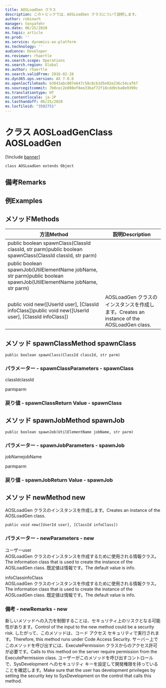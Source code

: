```yaml
---
title: AOSLoadGen クラス
description: このトピックでは、AOSLoadGen クラスについて説明します。
author: robinarh
manager: tonyafehr
ms.date: 06/25/2020
ms.topic: article
ms.prod: ''
ms.service: dynamics-ax-platform
ms.technology: ''
audience: Developer
ms.reviewer: rhaertle
ms.search.scope: Operations
ms.search.region: Global
ms.author: rhaertle
ms.search.validFrom: 2016-02-28
ms.dyn365.ops.version: AX 7.0.0
ms.openlocfilehash: b3043abc007e647c58c8cb1d5e92e236c54caf67
ms.sourcegitcommit: 7b0cec2e898ef8ee33baf72f18cdd9cba0e9399c
ms.translationtype: HT
ms.contentlocale: ja-JP
ms.lasthandoff: 06/25/2020
ms.locfileid: "3502751"
---
```

# <a name="class-aosloadgen"></a><span data-ttu-id="e8a52-103">クラス AOSLoadGen</span><span class="sxs-lookup"><span data-stu-id="e8a52-103">Class AOSLoadGen</span></span>

[!include [banner](../../includes/banner.md)]

```xpp
class AOSLoadGen extends Object
```

## <a name="remarks"></a><span data-ttu-id="e8a52-104">備考</span><span class="sxs-lookup"><span data-stu-id="e8a52-104">Remarks</span></span>

## <a name="examples"></a><span data-ttu-id="e8a52-105">例</span><span class="sxs-lookup"><span data-stu-id="e8a52-105">Examples</span></span>

## <a name="methods"></a><span data-ttu-id="e8a52-106">メソッド</span><span class="sxs-lookup"><span data-stu-id="e8a52-106">Methods</span></span>

| <span data-ttu-id="e8a52-107">方法</span><span class="sxs-lookup"><span data-stu-id="e8a52-107">Method</span></span>                                                     | <span data-ttu-id="e8a52-108">説明</span><span class="sxs-lookup"><span data-stu-id="e8a52-108">Description</span></span>                                  |
|------------------------------------------------------------|----------------------------------------------|
| <span data-ttu-id="e8a52-109">public boolean spawnClass(ClassId classId, str parm)</span><span class="sxs-lookup"><span data-stu-id="e8a52-109">public boolean spawnClass(ClassId classId, str parm)</span></span>       |                                              |
| <span data-ttu-id="e8a52-110">public boolean spawnJob(UtilElementName jobName, str parm)</span><span class="sxs-lookup"><span data-stu-id="e8a52-110">public boolean spawnJob(UtilElementName jobName, str parm)</span></span> |                                              |
| <span data-ttu-id="e8a52-111">public void new(\[UserId user\], \[ClassId infoClass\])</span><span class="sxs-lookup"><span data-stu-id="e8a52-111">public void new(\[UserId user\], \[ClassId infoClass\])</span></span>    | <span data-ttu-id="e8a52-112">AOSLoadGen クラスのインスタンスを作成します。</span><span class="sxs-lookup"><span data-stu-id="e8a52-112">Creates an instance of the AOSLoadGen class.</span></span> |

## <a name="method-spawnclass"></a><span data-ttu-id="e8a52-113">メソッド spawnClass</span><span class="sxs-lookup"><span data-stu-id="e8a52-113">Method spawnClass</span></span>

```xpp
public boolean spawnClass(ClassId classId, str parm)
```

### <a name="parameters---spawnclass"></a><span data-ttu-id="e8a52-114">パラメーター - spawnClass</span><span class="sxs-lookup"><span data-stu-id="e8a52-114">Parameters - spawnClass</span></span>

<span data-ttu-id="e8a52-115">classId</span><span class="sxs-lookup"><span data-stu-id="e8a52-115">classId</span></span>  

<!-- -->

<span data-ttu-id="e8a52-116">parm</span><span class="sxs-lookup"><span data-stu-id="e8a52-116">parm</span></span>  

### <a name="return-value---spawnclass"></a><span data-ttu-id="e8a52-117">戻り値 - spawnClass</span><span class="sxs-lookup"><span data-stu-id="e8a52-117">Return Value - spawnClass</span></span>

## <a name="method-spawnjob"></a><span data-ttu-id="e8a52-118">メソッド spawnJob</span><span class="sxs-lookup"><span data-stu-id="e8a52-118">Method spawnJob</span></span>

```xpp
public boolean spawnJob(UtilElementName jobName, str parm)
```

### <a name="parameters---spawnjob"></a><span data-ttu-id="e8a52-119">パラメーター - spawnJob</span><span class="sxs-lookup"><span data-stu-id="e8a52-119">Parameters - spawnJob</span></span>

<span data-ttu-id="e8a52-120">jobName</span><span class="sxs-lookup"><span data-stu-id="e8a52-120">jobName</span></span>  

<!-- -->

<span data-ttu-id="e8a52-121">parm</span><span class="sxs-lookup"><span data-stu-id="e8a52-121">parm</span></span>  

### <a name="return-value---spawnjob"></a><span data-ttu-id="e8a52-122">戻り値 - spawnJob</span><span class="sxs-lookup"><span data-stu-id="e8a52-122">Return Value - spawnJob</span></span>

## <a name="method-new"></a><span data-ttu-id="e8a52-123">メソッド new</span><span class="sxs-lookup"><span data-stu-id="e8a52-123">Method new</span></span>

<span data-ttu-id="e8a52-124">AOSLoadGen クラスのインスタンスを作成します。</span><span class="sxs-lookup"><span data-stu-id="e8a52-124">Creates an instance of the AOSLoadGen class.</span></span>

```xpp
public void new([UserId user], [ClassId infoClass])
```

### <a name="parameters---new"></a><span data-ttu-id="e8a52-125">パラメーター - new</span><span class="sxs-lookup"><span data-stu-id="e8a52-125">Parameters - new</span></span>

<span data-ttu-id="e8a52-126">ユーザー</span><span class="sxs-lookup"><span data-stu-id="e8a52-126">user</span></span>  
<span data-ttu-id="e8a52-127">AOSLoadGen クラスのインスタンスを作成するために使用される情報クラス。</span><span class="sxs-lookup"><span data-stu-id="e8a52-127">The information class that is used to create the instance of the AOSLoadGen class.</span></span> <span data-ttu-id="e8a52-128">既定値は情報です。</span><span class="sxs-lookup"><span data-stu-id="e8a52-128">The default value is info.</span></span>

<!-- -->

<span data-ttu-id="e8a52-129">infoClass</span><span class="sxs-lookup"><span data-stu-id="e8a52-129">infoClass</span></span>  
<span data-ttu-id="e8a52-130">AOSLoadGen クラスのインスタンスを作成するために使用される情報クラス。</span><span class="sxs-lookup"><span data-stu-id="e8a52-130">The information class that is used to create the instance of the AOSLoadGen class.</span></span> <span data-ttu-id="e8a52-131">既定値は情報です。</span><span class="sxs-lookup"><span data-stu-id="e8a52-131">The default value is info.</span></span>

### <a name="remarks---new"></a><span data-ttu-id="e8a52-132">備考 - new</span><span class="sxs-lookup"><span data-stu-id="e8a52-132">Remarks - new</span></span>

<span data-ttu-id="e8a52-133">新しいメソッドへの入力を制御することは、セキュリティ上のリスクとなる可能性があります。</span><span class="sxs-lookup"><span data-stu-id="e8a52-133">Control of the input to the new method could be a security risk.</span></span> <span data-ttu-id="e8a52-134">したがって、このメソッドは、コード アクセス セキュリティで実行されます。</span><span class="sxs-lookup"><span data-stu-id="e8a52-134">Therefore, this method runs under Code Access Security.</span></span> <span data-ttu-id="e8a52-135">サーバー上でこのメソッドを呼び出すには、ExecutePermission クラスからのアクセス許可が必要です。</span><span class="sxs-lookup"><span data-stu-id="e8a52-135">Calls to this method on the server require permission from the ExecutePermission class.</span></span> <span data-ttu-id="e8a52-136">ユーザーがこのメソッドを呼び出すコントロールで、SysDevelopment へのセキュリティ キーを設定して開発権限を持っていることを確認します。</span><span class="sxs-lookup"><span data-stu-id="e8a52-136">Make sure that the user has development privileges by setting the security key to SysDevelopment on the control that calls this method.</span></span>

